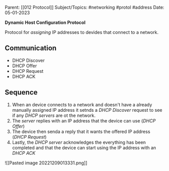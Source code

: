 
Parent: [[012 Protocol]]
Subject/Topics: #networking #protol #address 
Date: 05-01-2023


**Dynamic Host Configuration Protocol**

Protocol for *assigning* IP addresses to devides that connect to a network.

## Communication
-  DHCP Discover
-  DHCP Offer
-  DHCP Request
-  DHCP ACK

## Sequence

1. When an device connects to a network and doesn't have a already manually assigned IP address it setnds a *DHCP Discover* request to see if any *DHCP servers* are ot the network. 
2. The *server* replies with an IP address that the device can use (*DHCP Offer*)
3. The device then senda a reply that it wants the offered IP address (*DHCP Request*)
4. Lastly, the *DHCP server* acknowledges the everything has been completed and that the device can start using the IP address with an *DHCP ACK*

![[Pasted image 20221209013331.png]]


